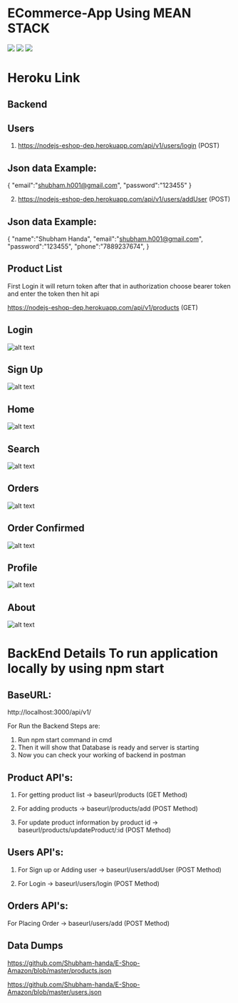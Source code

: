 # ECommerce-App Using MEAN STACK    

[![](https://img.shields.io/badge/MongoDB-Database-brightgreen)](https://www.mongodb.com/)
[![](https://img.shields.io/badge/Angular-Frontend-red)](https://angular.io/) [![](https://img.shields.io/badge/NodeJs-Backend-green)](https://nodejs.org/en/)



# Heroku Link


Backend
-------

Users
-----

1. https://nodejs-eshop-dep.herokuapp.com/api/v1/users/login (POST)

Json data Example:
-----------------
{
    "email":"shubham.h001@gmail.com",
    "password":"123455"
}

2. https://nodejs-eshop-dep.herokuapp.com/api/v1/users/addUser (POST)

Json data Example:
-----------------
{
    "name":"Shubham Handa",
    "email":"shubham.h001@gmail.com",
    "password":"123455",
    "phone":"7889237674",
}

Product List 
------------

First Login it will return token after that in authorization choose bearer token and enter the token then hit api

https://nodejs-eshop-dep.herokuapp.com/api/v1/products (GET)


Login
-----

![alt text](https://github.com/Shubham-handa/E-Shop-Amazon/blob/master/Screenshots/login.png)

Sign Up
-----

![alt text](https://github.com/Shubham-handa/E-Shop-Amazon/blob/master/Screenshots/signup.png)

Home
-----

![alt text](https://github.com/Shubham-handa/E-Shop-Amazon/blob/master/Screenshots/home.png)


Search
-----

![alt text](https://github.com/Shubham-handa/E-Shop-Amazon/blob/master/Screenshots/search.png)


Orders
-----

![alt text](https://github.com/Shubham-handa/E-Shop-Amazon/blob/master/Screenshots/order.png)


Order Confirmed
-----

![alt text](https://github.com/Shubham-handa/E-Shop-Amazon/blob/master/Screenshots/orderconfirmed.png)


Profile
-----

![alt text](https://github.com/Shubham-handa/E-Shop-Amazon/blob/master/Screenshots/user.png)


About
-----

![alt text](https://github.com/Shubham-handa/E-Shop-Amazon/blob/master/Screenshots/about.png)

# BackEnd Details To run application locally by using npm start

BaseURL:
-------

http://localhost:3000/api/v1/

For Run the Backend Steps are:

1. Run npm start command in cmd
2. Then it will show that Database is ready and server is starting
3. Now you can check your working of backend in postman

Product API's:
-------------

1. For getting product list ->
   baseurl/products (GET Method)

2. For adding products ->
   baseurl/products/add (POST Method)
   

2. For update product information by product id ->
   baseurl/products/updateProduct/:id (POST Method)

Users API's:
-------------

1. For Sign up or Adding user ->
   baseurl/users/addUser (POST Method)
   
2. For Login ->
   baseurl/users/login (POST Method)



Orders API's:
-------------

For Placing Order ->
baseurl/users/add (POST Method)

Data Dumps
----------

https://github.com/Shubham-handa/E-Shop-Amazon/blob/master/products.json

https://github.com/Shubham-handa/E-Shop-Amazon/blob/master/users.json








